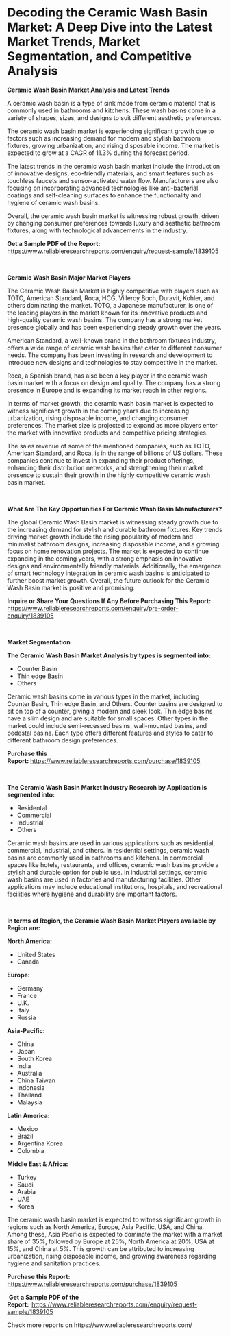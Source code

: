 <p><h1>Decoding the Ceramic Wash Basin Market: A Deep Dive into the Latest Market Trends, Market Segmentation, and Competitive Analysis</h1></p><p><strong>Ceramic Wash Basin Market Analysis and Latest Trends</strong></p>
<p><p>A ceramic wash basin is a type of sink made from ceramic material that is commonly used in bathrooms and kitchens. These wash basins come in a variety of shapes, sizes, and designs to suit different aesthetic preferences.</p><p>The ceramic wash basin market is experiencing significant growth due to factors such as increasing demand for modern and stylish bathroom fixtures, growing urbanization, and rising disposable income. The market is expected to grow at a CAGR of 11.3% during the forecast period. </p><p>The latest trends in the ceramic wash basin market include the introduction of innovative designs, eco-friendly materials, and smart features such as touchless faucets and sensor-activated water flow. Manufacturers are also focusing on incorporating advanced technologies like anti-bacterial coatings and self-cleaning surfaces to enhance the functionality and hygiene of ceramic wash basins.</p><p>Overall, the ceramic wash basin market is witnessing robust growth, driven by changing consumer preferences towards luxury and aesthetic bathroom fixtures, along with technological advancements in the industry.</p></p>
<p><strong>Get a Sample PDF of the Report:&nbsp;</strong> <a href="https://www.reliableresearchreports.com/enquiry/request-sample/1839105">https://www.reliableresearchreports.com/enquiry/request-sample/1839105</a></p>
<p>&nbsp;</p>
<p><strong>Ceramic Wash Basin Major Market Players</strong></p>
<p><p>The Ceramic Wash Basin Market is highly competitive with players such as TOTO, American Standard, Roca, HCG, Villeroy Boch, Duravit, Kohler, and others dominating the market. TOTO, a Japanese manufacturer, is one of the leading players in the market known for its innovative products and high-quality ceramic wash basins. The company has a strong market presence globally and has been experiencing steady growth over the years.</p><p>American Standard, a well-known brand in the bathroom fixtures industry, offers a wide range of ceramic wash basins that cater to different consumer needs. The company has been investing in research and development to introduce new designs and technologies to stay competitive in the market.</p><p>Roca, a Spanish brand, has also been a key player in the ceramic wash basin market with a focus on design and quality. The company has a strong presence in Europe and is expanding its market reach in other regions.</p><p>In terms of market growth, the ceramic wash basin market is expected to witness significant growth in the coming years due to increasing urbanization, rising disposable income, and changing consumer preferences. The market size is projected to expand as more players enter the market with innovative products and competitive pricing strategies.</p><p>The sales revenue of some of the mentioned companies, such as TOTO, American Standard, and Roca, is in the range of billions of US dollars. These companies continue to invest in expanding their product offerings, enhancing their distribution networks, and strengthening their market presence to sustain their growth in the highly competitive ceramic wash basin market.</p></p>
<p>&nbsp;</p>
<p><strong>What Are The Key Opportunities For Ceramic Wash Basin Manufacturers?</strong></p>
<p><p>The global Ceramic Wash Basin market is witnessing steady growth due to the increasing demand for stylish and durable bathroom fixtures. Key trends driving market growth include the rising popularity of modern and minimalist bathroom designs, increasing disposable income, and a growing focus on home renovation projects. The market is expected to continue expanding in the coming years, with a strong emphasis on innovative designs and environmentally friendly materials. Additionally, the emergence of smart technology integration in ceramic wash basins is anticipated to further boost market growth. Overall, the future outlook for the Ceramic Wash Basin market is positive and promising.</p></p>
<p><strong>Inquire or Share Your Questions If Any Before Purchasing This Report:</strong> <a href="https://www.reliableresearchreports.com/enquiry/pre-order-enquiry/1839105">https://www.reliableresearchreports.com/enquiry/pre-order-enquiry/1839105</a></p>
<p>&nbsp;</p>
<p><strong>Market Segmentation</strong></p>
<p><strong>The Ceramic Wash Basin Market Analysis by types is segmented into:</strong></p>
<p><ul><li>Counter Basin</li><li>Thin edge Basin</li><li>Others</li></ul></p>
<p><p>Ceramic wash basins come in various types in the market, including Counter Basin, Thin edge Basin, and Others. Counter basins are designed to sit on top of a counter, giving a modern and sleek look. Thin edge basins have a slim design and are suitable for small spaces. Other types in the market could include semi-recessed basins, wall-mounted basins, and pedestal basins. Each type offers different features and styles to cater to different bathroom design preferences.</p></p>
<p><strong>Purchase this Report:&nbsp;</strong><a href="https://www.reliableresearchreports.com/purchase/1839105">https://www.reliableresearchreports.com/purchase/1839105</a></p>
<p>&nbsp;</p>
<p><strong>The Ceramic Wash Basin Market Industry Research by Application is segmented into:</strong></p>
<p><ul><li>Residental</li><li>Commercial</li><li>Industrial</li><li>Others</li></ul></p>
<p><p>Ceramic wash basins are used in various applications such as residential, commercial, industrial, and others. In residential settings, ceramic wash basins are commonly used in bathrooms and kitchens. In commercial spaces like hotels, restaurants, and offices, ceramic wash basins provide a stylish and durable option for public use. In industrial settings, ceramic wash basins are used in factories and manufacturing facilities. Other applications may include educational institutions, hospitals, and recreational facilities where hygiene and durability are important factors.</p></p>
<p>&nbsp;</p>
<p><strong>In terms of Region, the Ceramic Wash Basin Market Players available by Region are:</strong></p>
<p>
    <p> <strong> North America: </strong>
        <ul>
            <li>United States</li>
            <li>Canada</li>
        </ul>
        </p> 
    <p> <strong> Europe: </strong>
        <ul>
            <li>Germany</li>
            <li>France</li>
            <li>U.K.</li>
            <li>Italy</li>
            <li>Russia</li>
        </ul>
        </p> 
    <p> <strong> Asia-Pacific: </strong>
        <ul>
            <li>China</li>
            <li>Japan</li>
            <li>South Korea</li>
            <li>India</li>
            <li>Australia</li>
            <li>China Taiwan</li>
            <li>Indonesia</li>
            <li>Thailand</li>
            <li>Malaysia</li>
        </ul>
        </p> 
    <p> <strong> Latin America: </strong>
        <ul>
            <li>Mexico</li>
            <li>Brazil</li>
            <li>Argentina Korea</li>
            <li>Colombia</li>
        </ul>
        </p> 
    <p> <strong> Middle East & Africa: </strong>
        <ul>
            <li>Turkey</li>
            <li>Saudi</li>
            <li>Arabia</li>
            <li>UAE</li>
            <li>Korea</li>
        </ul>
    </p>
    </p>
<p><p>The ceramic wash basin market is expected to witness significant growth in regions such as North America, Europe, Asia Pacific, USA, and China. Among these, Asia Pacific is expected to dominate the market with a market share of 35%, followed by Europe at 25%, North America at 20%, USA at 15%, and China at 5%. This growth can be attributed to increasing urbanization, rising disposable income, and growing awareness regarding hygiene and sanitation practices.</p></p>
<p><strong>Purchase this Report: </strong><a href="https://www.reliableresearchreports.com/purchase/1839105">https://www.reliableresearchreports.com/purchase/1839105</a></p>
<p>&nbsp;<strong>Get a Sample PDF of the Report:&nbsp;&nbsp;</strong><a href="https://www.reliableresearchreports.com/enquiry/request-sample/1839105">https://www.reliableresearchreports.com/enquiry/request-sample/1839105</a></p>
<p><strong></strong></p>
<p>Check more reports on https://www.reliableresearchreports.com/</p>